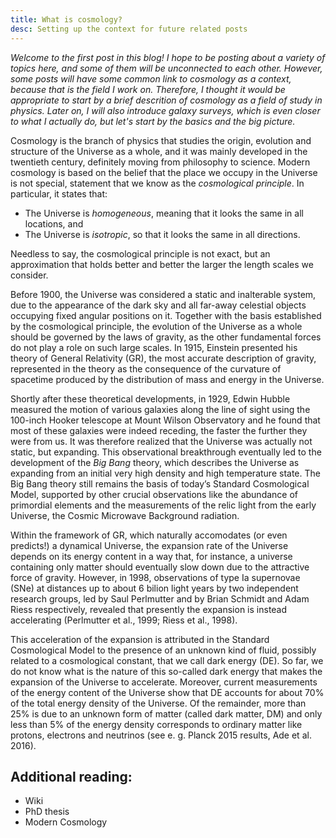 ```yaml
---
title: What is cosmology?
desc: Setting up the context for future related posts
---
```


*Welcome to the first post in this blog! I hope to be posting about a variety of topics here, and some of them will be unconnected to each other. However, some posts will have some common link to cosmology as a context, because that is the field I work on. Therefore, I thought it would be appropriate to start by a brief descrition of cosmology as a field of study in physics. Later on, I will also introduce galaxy surveys, which is even closer to what I actually do, but let's start by the basics and the big picture.*

Cosmology is the branch of physics that studies the origin, evolution and structure of the Universe as a whole, and it was mainly developed in the twentieth century, definitely moving from philosophy to science. Modern cosmology is based on the belief that the place we occupy in the Universe is not special, statement that we know as the *cosmological principle*. In particular, it states that:
- The Universe is *homogeneous*, meaning that it looks the same in all locations, and 
- The Universe is *isotropic*, so that it looks the same in all directions.

Needless to say, the cosmological principle is not exact, but an approximation that holds better and better the larger the length scales we consider.

Before 1900, the Universe was considered a static and inalterable system, due to the appearance of the dark sky and all far-away celestial objects occupying fixed angular positions on it. Together with the basis established by the cosmological principle, the evolution of the Universe as a whole should be governed by the laws of gravity, as the other fundamental forces do not play a role on such large scales. In 1915, Einstein presented his theory of General Relativity (GR), the most accurate description of gravity, represented in the theory as the consequence of the curvature of spacetime produced by the distribution of mass and energy in the Universe.

Shortly after these theoretical developments, in 1929, Edwin Hubble measured the motion of various galaxies along the line of sight using the 100-inch Hooker telescope at Mount Wilson Observatory and he found that most of these galaxies were indeed receding, the faster the further they were from us. It was therefore realized that the Universe was actually not static, but expanding. This observational breakthrough eventually led to the development of the *Big Bang* theory, which describes the Universe as expanding from an initial very high density and high temperature state. The Big Bang theory still remains the basis of today’s Standard Cosmological Model, supported by other crucial observations like the abundance of primordial elements and the measurements of the relic light from the early Universe, the Cosmic Microwave Background radiation.

Within the framework of GR, which naturally accomodates (or even predicts!) a dynamical Universe, the expansion rate of the Universe depends on its energy content in a way that, for instance, a universe containing only matter should eventually slow down due to the attractive force of gravity. However, in 1998, observations of type Ia supernovae (SNe) at distances up to about 6 bilion light years by two independent research groups, led by Saul Perlmutter and by Brian Schmidt and Adam Riess respectively, revealed that presently the expansion is instead accelerating (Perlmutter et al., 1999; Riess et al., 1998). 

This acceleration of the expansion is attributed in the Standard Cosmological Model to the presence of an unknown kind of fluid, possibly related to a cosmological constant, that we call dark energy (DE). So far, we do not know what is the nature of this so-called dark energy that makes the expansion of the Universe to accelerate. Moreover, current measurements of the energy content of the Universe show that DE accounts for about 70% of the total energy density of the Universe. Of the remainder, more than 25% is due to an unknown form of matter (called dark matter, DM) and only less than 5% of the energy density corresponds to ordinary matter like protons, electrons and neutrinos (see e. g. Planck 2015 results, Ade et al. 2016).





## Additional reading: 
- Wiki
- PhD thesis
- Modern Cosmology
